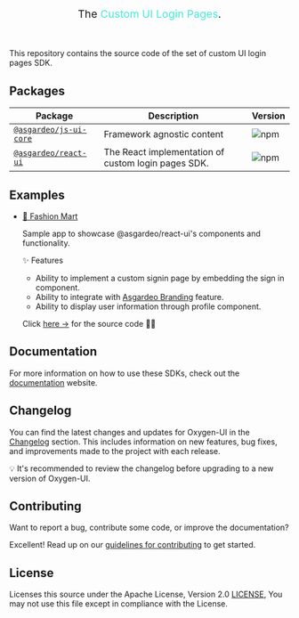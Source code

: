 

<p align="center" style="font-size: 1.2rem;">The
<span style="color: #47EBD8">Custom UI Login Pages</span>.</p>



<br>



This repository contains the source code of the set of custom UI login pages SDK.

## Packages

| Package | Description | Version |
| --- | --- | --- |
| [`@asgardeo/js-ui-core`](./packages/core) | Framework agnostic content  | ![npm](https://static.npmjs.com/da3ab40fb0861d15c83854c29f5f2962.png) |
| [`@asgardeo/react-ui`](./packages/react) | The React implementation of custom login pages SDK. | ![npm](https://static.npmjs.com/da3ab40fb0861d15c83854c29f5f2962.png) |

## Examples

* [💅 Fashion Mart](https://wso2.github.io/oxygen-ui/examples/multi-brand-identity/)

    Sample app to showcase @asgardeo/react-ui's components and functionality.

    ✨ Features
    
    * Ability to implement a custom signin page by embedding the sign in component.
    * Ability to integrate with [Asgardeo Branding](https://wso2.com/asgardeo/docs/guides/branding/configure-ui-branding/) feature.
    * Ability to display user information through profile component.

    Click [here →](./recipes/b2c/) for the source code 🧑‍💻

## Documentation

For more information on how to use these SDKs, check out the [documentation](https://movinsilva.github.io/wso2-custom-login-pages-sdk) website.

## Changelog

You can find the latest changes and updates for Oxygen-UI in the [Changelog](./CHANGELOG.md) section. This includes information on new features, bug fixes, and improvements made to the project with each release.

💡 It's recommended to review the changelog before upgrading to a new version of Oxygen-UI.

## Contributing

Want to report a bug, contribute some code, or improve the documentation?

Excellent! Read up on our [guidelines for contributing](./CONTRIBUTING.md) to get started.

## License

Licenses this source under the Apache License, Version 2.0 [LICENSE](./LICENSE), You may not use this file except in compliance with the License.